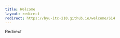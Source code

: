 ```yaml
---
title: Welcome
layout: redirect
redirect: https://byu-itc-210.github.io/welcome/S14
---
```

Redirect
